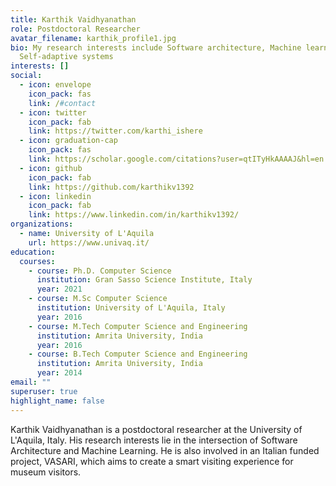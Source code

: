 ```yaml
---
title: Karthik Vaidhyanathan
role: Postdoctoral Researcher
avatar_filename: karthik_profile1.jpg
bio: My research interests include Software architecture, Machine learning and
  Self-adaptive systems
interests: []
social:
  - icon: envelope
    icon_pack: fas
    link: /#contact
  - icon: twitter
    icon_pack: fab
    link: https://twitter.com/karthi_ishere
  - icon: graduation-cap
    icon_pack: fas
    link: https://scholar.google.com/citations?user=qtITyHkAAAAJ&hl=en
  - icon: github
    icon_pack: fab
    link: https://github.com/karthikv1392
  - icon: linkedin
    icon_pack: fab
    link: https://www.linkedin.com/in/karthikv1392/
organizations:
  - name: University of L'Aquila
    url: https://www.univaq.it/
education:
  courses:
    - course: Ph.D. Computer Science
      institution: Gran Sasso Science Institute, Italy
      year: 2021
    - course: M.Sc Computer Science
      institution: University of L'Aquila, Italy
      year: 2016
    - course: M.Tech Computer Science and Engineering
      institution: Amrita University, India
      year: 2016
    - course: B.Tech Computer Science and Engineering
      institution: Amrita University, India
      year: 2014
email: ""
superuser: true
highlight_name: false
---
```

Karthik Vaidhyanathan is a postdoctoral researcher at the University of L'Aquila, Italy. His research interests lie in the intersection of Software Architecture and Machine Learning. He is also involved in an Italian funded project, VASARI, which aims to create a smart visiting experience for museum visitors.